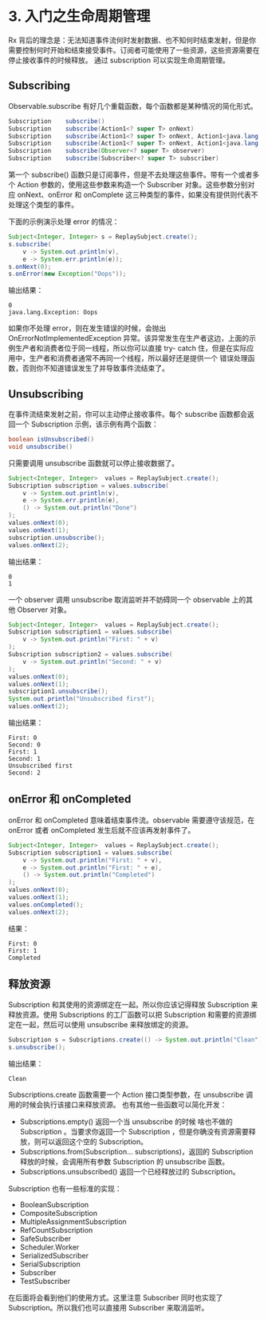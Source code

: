 # 3. 入门之生命周期管理

Rx 背后的理念是：无法知道事件流何时发射数据、也不知何时结束发射，但是你需要控制何时开始和结束接受事件。订阅者可能使用了一些资源，这些资源需要在停止接收事件的时候释放。 通过 subscription 可以实现生命周期管理。

## Subscribing

Observable.subscribe 有好几个重载函数，每个函数都是某种情况的简化形式。

```java
Subscription    subscribe()
Subscription    subscribe(Action1<? super T> onNext)
Subscription    subscribe(Action1<? super T> onNext, Action1<java.lang.Throwable> onError)
Subscription    subscribe(Action1<? super T> onNext, Action1<java.lang.Throwable> onError, Action0 onComplete)
Subscription    subscribe(Observer<? super T> observer)
Subscription    subscribe(Subscriber<? super T> subscriber)
```

第一个 subscribe() 函数只是订阅事件，但是不去处理这些事件。带有一个或者多个 Action 参数的，使用这些参数来构造一个 Subscriber 对象。这些参数分别对应 onNext、onError 和 onComplete 这三种类型的事件，如果没有提供则代表不处理这个类型的事件。

下面的示例演示处理 error 的情况：

```java
Subject<Integer, Integer> s = ReplaySubject.create();
s.subscribe(
    v -> System.out.println(v),
    e -> System.err.println(e));
s.onNext(0);
s.onError(new Exception("Oops"));
```

输出结果：

```
0
java.lang.Exception: Oops
```

如果你不处理 error，则在发生错误的时候，会抛出 OnErrorNotImplementedException 异常。该异常发生在生产者这边，上面的示例生产者和消费者位于同一线程，所以你可以直接 try- catch 住，但是在实际应用中，生产者和消费者通常不再同一个线程，所以最好还是提供一个 错误处理函数，否则你不知道错误发生了并导致事件流结束了。

## Unsubscribing

在事件流结束发射之前，你可以主动停止接收事件。每个 subscribe 函数都会返回一个 Subscription 示例，该示例有两个函数：

```java
boolean isUnsubscribed()
void unsubscribe()
```

只需要调用 unsubscribe 函数就可以停止接收数据了。

```java
Subject<Integer, Integer>  values = ReplaySubject.create();
Subscription subscription = values.subscribe(
    v -> System.out.println(v),
    e -> System.err.println(e),
    () -> System.out.println("Done")
);
values.onNext(0);
values.onNext(1);
subscription.unsubscribe();
values.onNext(2);
```

输出结果：

```
0
1
```

一个 observer 调用 unsubscribe 取消监听并不妨碍同一个 observable 上的其他 Observer 对象。

```java
Subject<Integer, Integer>  values = ReplaySubject.create();
Subscription subscription1 = values.subscribe(
    v -> System.out.println("First: " + v)
);
Subscription subscription2 = values.subscribe(
    v -> System.out.println("Second: " + v)
);
values.onNext(0);
values.onNext(1);
subscription1.unsubscribe();
System.out.println("Unsubscribed first");
values.onNext(2);
```

输出结果：

```
First: 0
Second: 0
First: 1
Second: 1
Unsubscribed first
Second: 2
```

## onError 和 onCompleted

onError 和 onCompleted 意味着结束事件流。observable 需要遵守该规范，在 onError 或者 onCompleted 发生后就不应该再发射事件了。

```java
Subject<Integer, Integer>  values = ReplaySubject.create();
Subscription subscription1 = values.subscribe(
    v -> System.out.println("First: " + v),
    e -> System.out.println("First: " + e),
    () -> System.out.println("Completed")
);
values.onNext(0);
values.onNext(1);
values.onCompleted();
values.onNext(2);
```

结果：

```
First: 0
First: 1
Completed
```

## 释放资源

Subscription 和其使用的资源绑定在一起。所以你应该记得释放 Subscription 来释放资源。使用 Subscriptions 的工厂函数可以把 Subscription 和需要的资源绑定在一起，然后可以使用 unsubscribe 来释放绑定的资源。

```java
Subscription s = Subscriptions.create(() -> System.out.println("Clean"));
s.unsubscribe();
```

输出结果：

```
Clean
```

Subscriptions.create 函数需要一个 Action 接口类型参数，在 unsubscribe 调用的时候会执行该接口来释放资源。 也有其他一些函数可以简化开发：

- Subscriptions.empty() 返回一个当 unsubscribe 的时候 啥也不做的Subscription 。当要求你返回一个 Subscription ，但是你确没有资源需要释放，则可以返回这个空的 Subscription。
- Subscriptions.from(Subscription… subscriptions)，返回的 Subscription 释放的时候，会调用所有参数 Subscription 的 unsubscribe 函数。
- Subscriptions.unsubscribed() 返回一个已经释放过的 Subscription。

Subscription 也有一些标准的实现：

- BooleanSubscription
- CompositeSubscription
- MultipleAssignmentSubscription
- RefCountSubscription
- SafeSubscriber
- Scheduler.Worker
- SerializedSubscriber
- SerialSubscription
- Subscriber
- TestSubscriber

在后面将会看到他们的使用方式。这里注意 Subscriber 同时也实现了 Subscription。所以我们也可以直接用 Subscriber 来取消监听。
